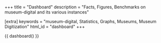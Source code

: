 +++
title = "Dashboard"
description = "Facts, Figures, Benchmarks on museum-digital and its various instances"

[extra]
keywords = "museum-digital, Statistics, Graphs, Museums, Museum Digitization"
html_id = "dashboard"
+++

{{ dashboard() }}
